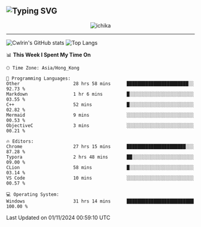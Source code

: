 ![Typing SVG](https://readme-typing-svg.demolab.com?font=Jost&size=24&pause=1000&color=7799EE&vCenter=true&multiline=true&random=false&width=435&height=100&lines=Hi+there;I'm+Sakurakouji+Nanaha;You+can+also+tell+me+Cwlrin%E2%98%86)
---
<p align="center">
  <img src="https://image.cwlrin.wiki/images/2024/06/17/Happy-Birthday2023---.png" alt="ichika" border="0" />
</p>

---
![Cwlrin's GitHub stats](https://github-readme-stats.vercel.app/api?username=cwlrin&show_icons=true&theme=buefy)
![Top Langs](https://github-readme-stats.vercel.app/api/top-langs/?username=cwlrin&layout=compact&hide=html,css)

<!--START_SECTION:waka-->
📊 **This Week I Spent My Time On** 

```text
🕑︎ Time Zone: Asia/Hong_Kong

💬 Programming Languages: 
Other                    28 hrs 58 mins      ███████████████████████░░   92.73 % 
Markdown                 1 hr 6 mins         █░░░░░░░░░░░░░░░░░░░░░░░░   03.55 % 
C++                      52 mins             █░░░░░░░░░░░░░░░░░░░░░░░░   02.82 % 
Mermaid                  9 mins              ░░░░░░░░░░░░░░░░░░░░░░░░░   00.53 % 
ObjectiveC               3 mins              ░░░░░░░░░░░░░░░░░░░░░░░░░   00.21 % 

🔥 Editors: 
Chrome                   27 hrs 15 mins      ██████████████████████░░░   87.28 % 
Typora                   2 hrs 48 mins       ██░░░░░░░░░░░░░░░░░░░░░░░   09.00 % 
CLion                    58 mins             █░░░░░░░░░░░░░░░░░░░░░░░░   03.14 % 
VS Code                  10 mins             ░░░░░░░░░░░░░░░░░░░░░░░░░   00.57 % 

💻 Operating System: 
Windows                  31 hrs 14 mins      █████████████████████████   100.00 % 
```


 Last Updated on 01/11/2024 00:59:10 UTC
<!--END_SECTION:waka-->
